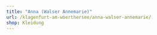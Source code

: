 ```yaml
---
title: "Anna (Walser Annemarie)"
url: /klagenfurt-am-woerthersee/anna-walser-annemarie/
shop: Kleidung
---
```


